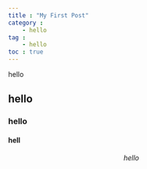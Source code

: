 ```yaml
---
title : "My First Post"
category :
    - hello
tag :
    - hello
toc : true
---
```


hello

## hello

### hello


#### hell


$$hello$$